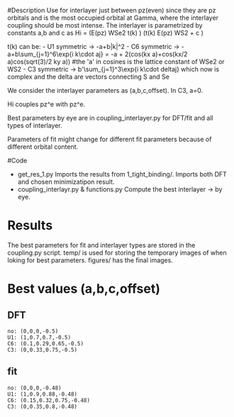 #Description
Use for interlayer just between pz(even) since they are pz orbitals and is the most occupied orbital at Gamma, where the interlayer coupling should be most intense.
The interlayer is parametrized by constants a,b and c as
Hi =    (E(pz) WSe2     t(k)             )
        (t(k)           E(pz) WS2 + c   )

t(k) can be:
    - U1 symmetric -> -a+b|k|^2
    - C6 symmetric   -> -a+b\sum_{j=1}^6\exp{i k\cdot aj} = -a + 2(cos(kx a)+cos(kx/2 a)cos(sqrt(3)/2 ky a))    #the 'a' in cosines is the lattice constant of WSe2 or WS2
    - C3 symmetric   -> b'\sum_{j=1}^3\exp{i k\cdot deltaj} which now is complex and the delta are vectors connecting S and Se

We consider the interlayer parameters as (a,b,c,offset). 
In C3, a=0. 

Hi couples pz^e with pz^e. 

Best parameters by eye are in coupling_interlayer.py for DFT/fit and all types of interlayer.

Parameters of fit might change for different fit parameters because of different orbital content.

#Code
- get_res_1.py      Imports the results from 1_tight_binding/. Imports both DFT and chosen minimizatipon result.
- coupling_interlayr.py & functions.py         Compute the best interlayer -> by eye.

# Results
The best parameters for fit and interlayer types are stored in the coupling.py script. 
temp/ is used for storing the temporary images of when loking for best parameters.
figures/ has the final images.

# Best values (a,b,c,offset)
## DFT
    no: (0,0,0,-0.5)
    U1: (1,0.7,0.7,-0.5)
    C6: (0.1,0.29,0.65,-0.5)
    C3: (0,0.33,0.75,-0.5)
## fit
    no: (0,0,0,-0.48)
    U1: (1,0.9,0.88,-0.48)
    C6: (0.15,0.32,0.75,-0.48)
    C3: (0,0.35,0.8,-0.48)

